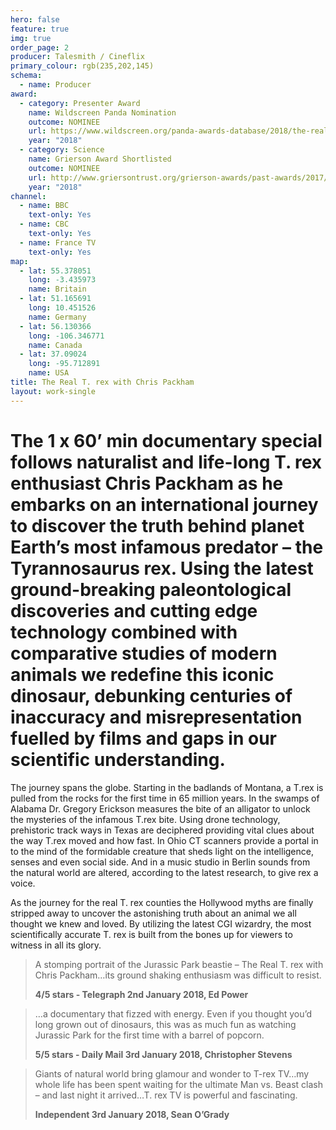 ```yaml
---
hero: false
feature: true
img: true
order_page: 2
producer: Talesmith / Cineflix
primary_colour: rgb(235,202,145)
schema:
  - name: Producer
award:
  - category: Presenter Award
    name: Wildscreen Panda Nomination
    outcome: NOMINEE
    url: https://www.wildscreen.org/panda-awards-database/2018/the-real-trex-with-chris-packham/
    year: "2018"
  - category: Science
    name: Grierson Award Shortlisted
    outcome: NOMINEE
    url: http://www.griersontrust.org/grierson-awards/past-awards/2017/shortlist/
    year: "2018"
channel:
  - name: BBC
    text-only: Yes
  - name: CBC
    text-only: Yes
  - name: France TV
    text-only: Yes
map:
  - lat: 55.378051
    long: -3.435973
    name: Britain
  - lat: 51.165691
    long: 10.451526
    name: Germany
  - lat: 56.130366
    long: -106.346771
    name: Canada
  - lat: 37.09024
    long: -95.712891
    name: USA
title: The Real T. rex with Chris Packham
layout: work-single
---
```

# The 1 x 60’ min documentary special follows naturalist and life-long T. rex enthusiast Chris Packham as he embarks on an international journey to discover the truth behind planet Earth’s most infamous predator – the Tyrannosaurus rex. Using the latest ground-breaking paleontological discoveries and cutting edge technology combined with comparative studies of modern animals we redefine this iconic dinosaur, debunking centuries of inaccuracy and misrepresentation fuelled by films and gaps in our scientific understanding.

The journey spans the globe. Starting in the badlands of Montana, a T.rex is pulled from the rocks for the first time in 65 million years. In the swamps of Alabama Dr. Gregory Erickson measures the bite of an alligator to unlock the mysteries of the infamous T.rex bite. Using drone technology, prehistoric track ways in Texas are deciphered providing vital clues about the way T.rex moved and how fast. In Ohio CT scanners provide a portal in to the mind of the formidable creature that sheds light on the intelligence, senses and even social side. And in a music studio in Berlin sounds from the natural world are altered, according to the latest research, to give rex a voice.

As the journey for the real T. rex counties the Hollywood myths are finally stripped away to uncover the astonishing truth about an animal we all thought we knew and loved. By utilizing the latest CGI wizardry, the most scientifically accurate T. rex is built from the bones up for viewers to witness in all its glory.

> A stomping portrait of the Jurassic Park beastie – The Real T. rex with Chris Packham…its ground shaking enthusiasm was difficult to resist.
>
> **4/5 stars - Telegraph 2nd January 2018, Ed Power**

> …a documentary that fizzed with energy. Even if you thought you’d long grown out of dinosaurs, this was as much fun as watching Jurassic Park for the first time with a barrel of popcorn.
>
> **5/5 stars - Daily Mail 3rd January 2018, Christopher Stevens**

> Giants of natural world bring glamour and wonder to T-rex TV…my whole life has been spent waiting for the ultimate Man vs. Beast clash – and last night it arrived…T. rex TV is powerful and fascinating.
>
> **Independent 3rd January 2018, Sean O’Grady**
